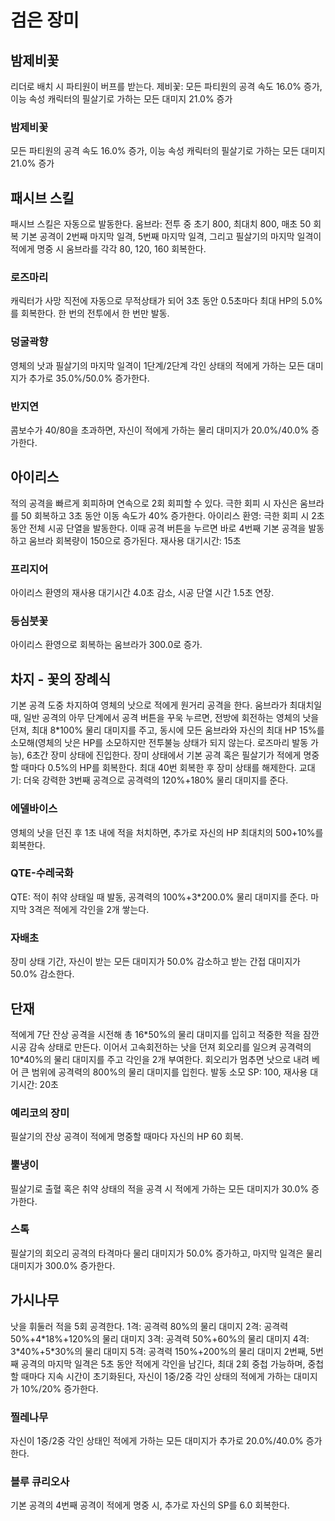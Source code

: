 # 검은 장미

## 밤제비꽃

리더로 배치 시 파티원이 버프를 받는다.
제비꽃: 모든 파티원의 공격 속도 16.0% 증가, 이능 속성 캐릭터의 필살기로 가하는 모든 대미지 21.0% 증가

### 밤제비꽃

모든 파티원의 공격 속도 16.0% 증가, 이능 속성 캐릭터의 필살기로 가하는 모든 대미지 21.0% 증가

## 패시브 스킬

패시브 스킬은 자동으로 발동한다.
움브라: 전투 중 초기 800, 최대치 800, 매초 50 회복
기본 공격이 2번째 마지막 일격, 5번째 마지막 일격, 그리고 필살기의 마지막 일격이 적에게 명중 시 움브라를 각각 80, 120, 160 회복한다.

### 로즈마리

캐릭터가 사망 직전에 자동으로 무적상태가 되어 3초 동안 0.5초마다 최대 HP의 5.0%를 회복한다. 한 번의 전투에서 한 번만 발동.

### 덩굴곽향

영체의 낫과 필살기의 마지막 일격이 1단계/2단계 각인 상태의 적에게 가하는 모든 대미지가 추가로 35.0%/50.0% 증가한다.

### 반지연

콤보수가 40/80을 초과하면, 자신이 적에게 가하는 물리 대미지가 20.0%/40.0% 증가한다.

## 아이리스

적의 공격을 빠르게 회피하며 연속으로 2회 회피할 수 있다.
극한 회피 시 자신은 움브라를 50 회복하고 3초 동안 이동 속도가 40% 증가한다.
아이리스 환영: 극한 회피 시 2초 동안 전체 시공 단열을 발동한다. 이때 공격 버튼을 누르면 바로 4번째 기본 공격을 발동하고 움브라 회복량이 150으로 증가된다. 재사용 대기시간: 15초

### 프리지어

아이리스 환영의 재사용 대기시간 4.0초 감소, 시공 단열 시간 1.5초 연장.

### 등심붓꽃

아이리스 환영으로 회복하는 움브라가 300.0로 증가.

## 차지 - 꽃의 장례식

기본 공격 도중 차지하여 영체의 낫으로 적에게 원거리 공격을 한다.
움브라가 최대치일 때, 일반 공격의 아무 단계에서 공격 버튼을 꾸욱 누르면, 전방에 회전하는 영체의 낫을 던져, 최대 8\*100% 물리 대미지를 주고, 동시에 모든 움브라와 자신의 최대 HP 15%를 소모해(영체의 낫은 HP를 소모하지만 전투불능 상태가 되지 않는다. 로즈마리 발동 가능), 6초간 장미 상태에 진입한다. 장미 상태에서 기본 공격 혹은 필살기가 적에게 명중할 때마다 0.5%의 HP를 회복한다. 최대 40번 회복한 후 장미 상태를 해제한다.
교대기: 더욱 강력한 3번째 공격으로 공격력의 120%+180% 물리 대미지를 준다.

### 에델바이스

영체의 낫을 던진 후 1초 내에 적을 처치하면, 추가로 자신의 HP 최대치의 500+10%를 회복한다.

### QTE-수레국화

QTE: 적이 취약 상태일 때 발동, 공격력의 100%+3\*200.0% 물리 대미지를 준다. 마지막 3격은 적에게 각인을 2개 쌓는다.

### 자배초

장미 상태 기간, 자신이 받는 모든 대미지가 50.0% 감소하고 받는 간접 대미지가 50.0% 감소한다.

## 단재

적에게 7단 잔상 공격을 시전해 총 16\*50%의 물리 대미지를 입히고 적중한 적을 잠깐 시공 감속 상태로 만든다. 이어서 고속회전하는 낫을 던져 회오리를 일으켜 공격력의 10\*40%의 물리 대미지를 주고 각인을 2개 부여한다. 회오리가 멈추면 낫으로 내려 베어 큰 범위에 공격력의 800%의 물리 대미지를 입힌다.
발동 소모 SP: 100, 재사용 대기시간: 20초

### 예리코의 장미

필살기의 잔상 공격이 적에게 명중할 때마다 자신의 HP 60 회복.

### 뿔냉이

필살기로 출혈 혹은 취약 상태의 적을 공격 시 적에게 가하는 모든 대미지가 30.0% 증가한다.

### 스톡

필살기의 회오리 공격의 타격마다 물리 대미지가 50.0% 증가하고, 마지막 일격은 물리 대미지가 300.0% 증가한다.

## 가시나무

낫을 휘둘러 적을 5회 공격한다.
1격: 공격력 80%의 물리 대미지
2격: 공격력 50%+4\*18%+120%의 물리 대미지
3격: 공격력 50%+60%의 물리 대미지
4격: 3\*40%+5\*30%의 물리 대미지
5격: 공격력 150%+200%의 물리 대미지
2번째, 5번째 공격의 마지막 일격은 5초 동안 적에게 각인을 남긴다, 최대 2회 중첩 가능하며, 중첩할 때마다 지속 시간이 초기화된다, 자신이 1중/2중 각인 상태의 적에게 가하는 대미지가 10%/20% 증가한다.

### 찔레나무

자신이 1중/2중 각인 상태인 적에게 가하는 모든 대미지가 추가로 20.0%/40.0% 증가한다.

### 블루 큐리오사

기본 공격의 4번째 공격이 적에게 명중 시, 추가로 자신의 SP를 6.0 회복한다.
